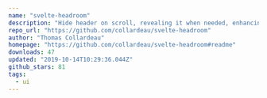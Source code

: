 ```yaml
---
name: "svelte-headroom"
description: "Hide header on scroll, revealing it when needed, enhancing user experience."
repo_url: "https://github.com/collardeau/svelte-headroom"
author: "Thomas Collardeau"
homepage: "https://github.com/collardeau/svelte-headroom#readme"
downloads: 47
updated: "2019-10-14T10:29:36.044Z"
github_stars: 81
tags: 
  - ui
---
```

